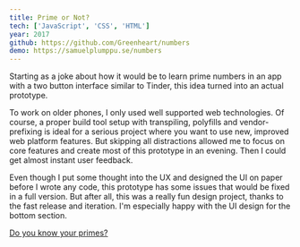 ```yaml
---
title: Prime or Not?
tech: ['JavaScript', 'CSS', 'HTML']
year: 2017
github: https://github.com/Greenheart/numbers
demo: https://samuelplumppu.se/numbers
---
```


Starting as a joke about how it would be to learn prime numbers in an app with a two button interface similar to Tinder, this idea turned into an actual prototype.

To work on older phones, I only used well supported web technologies. Of course, a proper build tool setup with transpiling, polyfills and vendor-prefixing is ideal for a serious project where you want to use new, improved web platform features. But skipping all distractions allowed me to focus on core features and create most of this prototype in an evening. Then I could get almost instant user feedback.

Even though I put some thought into the UX and designed the UI on paper before I wrote any code, this prototype has some issues that would be fixed in a full version. But after all, this was a really fun design project, thanks to the fast release and iteration. I'm especially happy with the UI design for the bottom section.

[Do you know your primes?](https://samuelplumppu.se/numbers)
